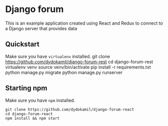 # Django forum

This is an example application created using React and Redux to connect to a Django server that provides data

## Quickstart

Make sure you have `virtualenv` installed.
git clone https://github.com/dydokamil/django-forum-rest
cd django-forum-rest
virtualenv venv
source venv/bin/activate
pip install -r requirements.txt
python manage.py migrate
python manage.py runserver

## Starting npm

Make sure you have `npm` installed.

    git clone https://github.com/dydokamil/django-forum-react
    cd django-forum-react
    npm install && npm start
